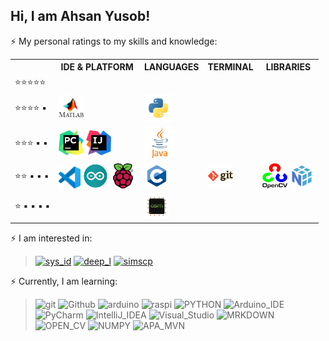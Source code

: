 ## Hi, I am Ahsan Yusob!

:zap: My personal ratings to my skills and knowledge:
  
  <table>
    <th></th><th>IDE & PLATFORM</th><th>LANGUAGES</th><th>TERMINAL</th><th>LIBRARIES</th>
    <tr>
      <td>⭐⭐⭐⭐⭐ </td>
      <td></td>
      <td></td>
      <td></td>
      <td></td>
    </tr>
    <tr>
      <td>⭐⭐⭐⭐ ▪ </td>  
      <td><img height="40" alt="MATLAB" src="https://raw.githubusercontent.com/github/explore/80688e429a7d4ef2fca1e82350fe8e3517d3494d/topics/matlab/matlab.png" />
      </td>
      <td><img height="45" alt="PYTHON" src="https://raw.githubusercontent.com/github/explore/80688e429a7d4ef2fca1e82350fe8e3517d3494d/topics/python/python.png" />
      </td>
      <td></td>
      <td></td>
    </tr>
    <tr>
      <td>⭐⭐⭐ ▪ ▪ </td>  
      <td>
        <img height="40" alt="PYCHRM" src="https://raw.githubusercontent.com/github/explore/d8574c7bce27faa27fb879bca56dfe351ee66efd/topics/pycharm/pycharm.png" /> 
        <img height="40" alt="INTELJ" src="https://raw.githubusercontent.com/github/explore/caa262eeb858e81282d6f651d6eef1f8730b54ba/topics/intellij-idea/intellij-idea.png" />  
      </td>
      <td><img height="50" alt="JAVA" src="https://raw.githubusercontent.com/github/explore/5b3600551e122a3277c2c5368af2ad5725ffa9a1/topics/java/java.png" /></td>
      <td></td>
      <td></td>
    </tr>
    </tr>
    <tr>
      <td>⭐⭐ ▪ ▪ ▪ </td>  
      <td>
        <img height="35" alt="VISSTD" src="https://raw.githubusercontent.com/github/explore/bbd48b997e8d0bef63f676eca4da5e1f76487b56/topics/visual-studio-code/visual-studio-code.png" />
        <img height="40" alt="ARDUIN" src="https://raw.githubusercontent.com/github/explore/80688e429a7d4ef2fca1e82350fe8e3517d3494d/topics/arduino/arduino.png" />
        <img height="40" alt="RASPPI" src="https://raw.githubusercontent.com/github/explore/80688e429a7d4ef2fca1e82350fe8e3517d3494d/topics/raspberry-pi/raspberry-pi.png" /></td>
      <td><img height="40" alt="C" src="https://raw.githubusercontent.com/github/explore/f3e22f0dca2be955676bc70d6214b95b13354ee8/topics/c/c.png" /></td>
      <td><img height="40" alt="GIT" src="https://raw.githubusercontent.com/github/explore/80688e429a7d4ef2fca1e82350fe8e3517d3494d/topics/git/git.png" /></td>
      <td><img height="40" alt="OPENCV" src="https://raw.githubusercontent.com/github/explore/80688e429a7d4ef2fca1e82350fe8e3517d3494d/topics/opencv/opencv.png" />
      <img height="40" alt="NUMPY" src="https://raw.githubusercontent.com/github/explore/d530d6a3a171a53f7b8eb4e9e005136e7ebd898f/topics/numpy/numpy.png" /></td>
    </tr>
    </tr>
    <tr>
      <td>⭐ ▪ ▪ ▪ ▪ </td>  
      <td>
      </td>
      <td><img height="40" alt="ASSMBL" src="https://raw.githubusercontent.com/github/explore/e495457f5ff28c343f9e422f8e3cf80fd3e80890/topics/assembly/assembly.png" />
      </td>
      <td></td>
      <td></td>
    </tr>
  </table>

:zap:  I am interested in:
  <!-- copy this [<img height="20" alt="sys_id" src=https://img.shields.io/badge/-system--identification-blue />](https://github.com/topics/system-identification) -->
  
>  [<img height="20" alt="sys_id" src=https://img.shields.io/badge/-system--identification-blue />](https://github.com/topics/system-identification) 
>  [<img height="20" alt="deep_l" src=https://img.shields.io/badge/-deep--learning-blue />](https://github.com/topics/deep-learning) 
>  [<img height="20" alt="simscp" src=https://img.shields.io/badge/-simscape-blue />](https://github.com/topics/simscape)

:zap:  Currently, I am learning:

> <img height="25" alt="git" src="https://img.shields.io/badge/-Git-000000?style=flat-square&logo=git&logoColor=white" />
> <img height="25" alt="Github" src="https://img.shields.io/badge/GitHub-100000?style=for-the-badge&logo=github&logoColor=white" />
> <img height="25" alt="arduino" src="https://img.shields.io/badge/Arduino-00979D?style=for-the-badge&logo=Arduino&logoColor=white" />
> <img height="25" alt="raspi" src="https://img.shields.io/badge/Raspberry%20Pi-A22846?style=for-the-badge&logo=Raspberry%20Pi&logoColor=whit" />
> <img height="25" alt="PYTHON" src="https://img.shields.io/badge/Python-FFD43B?style=for-the-badge&logo=python&logoColor=blue" />
> <img height="25" alt="Arduino_IDE" src="https://img.shields.io/badge/Arduino_IDE-00979D?style=for-the-badge&logo=arduino&logoColor=white" />
> <img height="25" alt="PyCharm" src="https://img.shields.io/badge/PyCharm-000000.svg?&style=for-the-badge&logo=PyCharm&logoColor=white" />
> <img height="25" alt="IntelliJ_IDEA" src="https://img.shields.io/badge/IntelliJ_IDEA-000000.svg?style=for-the-badge&logo=intellij-idea&logoColor=white" />
> <img height="25" alt="Visual_Studio" src="https://img.shields.io/badge/Visual_Studio-5C2D91?style=for-the-badge&logo=visual%20studio&logoColor=white" />
> <img height="25" alt="MRKDOWN" src="https://img.shields.io/badge/Markdown-000000?style=for-the-badge&logo=markdown&logoColor=white" />
> <img height="25" alt="OPEN_CV" src="https://img.shields.io/badge/OpenCV-27338e?style=for-the-badge&logo=OpenCV&logoColor=white" />
> <img height="25" alt="NUMPY" src="https://img.shields.io/badge/Numpy-777BB4?style=for-the-badge&logo=numpy&logoColor=white" />
> <img height="25" alt="APA_MVN" src="https://img.shields.io/badge/apache_maven-C71A36?style=for-the-badge&logo=apachemaven&logoColor=white" />


<!--
 <img height="25" alt="badge_name" src="" />
commented badges:
1. MOST USED LANGUAGE:
<img alt="most-used-language" src="https://github-readme-stats.vercel.app/api/top-langs/?username=ahsanyusob" />
2. STREAK STATS:
<img alt="streak-stats" src="https://github-readme-streak-stats.herokuapp.com/?user=ahsanyusob" />
3. PROFILE TROPHY:
<img alt="profile-trophy" src="https://github-profile-trophy.vercel.app/?username=ahsanyusob" />
4. HIT COUNTER:
<img height="25" alt="hit-counter" src="https://hits.seeyoufarm.com/api/count/incr/badge.svg?url=https%3A%2F%2Fgithub.com%2F{ahsanyusob}1212%2Fhit-counter" />
-->


